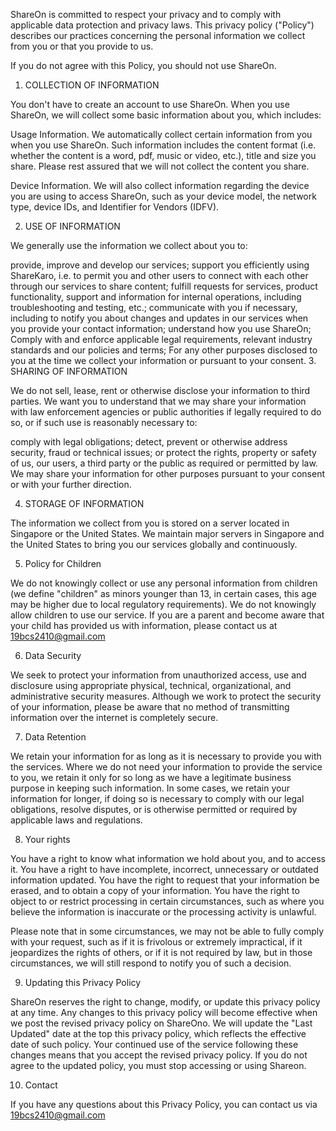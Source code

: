 

ShareOn is committed to respect your privacy and to comply with applicable data protection and privacy laws. This privacy policy ("Policy") describes our practices concerning the personal information we collect from you or that you provide to us.

If you do not agree with this Policy, you should not use ShareOn.

1. COLLECTION OF INFORMATION

You don't have to create an account to use ShareOn. When you use ShareOn, we will collect some basic information about you, which includes:

Usage Information. We automatically collect certain information from you when you use ShareOn. Such information includes the content format (i.e. whether the content is a word, pdf, music or video, etc.), title and size you share. Please rest assured that we will not collect the content you share.

Device Information. We will also collect information regarding the device you are using to access ShareOn, such as your device model, the network type, device IDs, and Identifier for Vendors (IDFV).

2. USE OF INFORMATION

We generally use the information we collect about you to:

provide, improve and develop our services;
support you efficiently using ShareKaro, i.e. to permit you and other users to connect with each other through our services to share content;
fulfill requests for services, product functionality, support and information for internal operations, including troubleshooting and testing, etc.;
communicate with you if necessary, including to notify you about changes and updates in our services when you provide your contact information;
understand how you use ShareOn;
Comply with and enforce applicable legal requirements, relevant industry standards and our policies and terms;
For any other purposes disclosed to you at the time we collect your information or pursuant to your consent.
3. SHARING OF INFORMATION

We do not sell, lease, rent or otherwise disclose your information to third parties. We want you to understand that we may share your information with law enforcement agencies or public authorities if legally required to do so, or if such use is reasonably necessary to:

comply with legal obligations;
detect, prevent or otherwise address security, fraud or technical issues; or
protect the rights, property or safety of us, our users, a third party or the public as required or permitted by law.
We may share your information for other purposes pursuant to your consent or with your further direction.

4. STORAGE OF INFORMATION

The information we collect from you is stored on a server located in Singapore or the United States. We maintain major servers in Singapore and the United States to bring you our services globally and continuously. 

5. Policy for Children

We do not knowingly collect or use any personal information from children (we define "children" as minors younger than 13, in certain cases, this age may be higher due to local regulatory requirements). We do not knowingly allow children to use our service. If you are a parent and become aware that your child has provided us with information, please contact us at 19bcs2410@gmail.com

6. Data Security

We seek to protect your information from unauthorized access, use and disclosure using appropriate physical, technical, organizational, and administrative security measures. Although we work to protect the security of your information, please be aware that no method of transmitting information over the internet is completely secure.

7. Data Retention

We retain your information for as long as it is necessary to provide you with the services. Where we do not need your information to provide the service to you, we retain it only for so long as we have a legitimate business purpose in keeping such information. In some cases, we retain your information for longer, if doing so is necessary to comply with our legal obligations, resolve disputes, or is otherwise permitted or required by applicable laws and regulations.

8. Your rights

You have a right to know what information we hold about you, and to access it. You have a right to have incomplete, incorrect, unnecessary or outdated information updated. You have the right to request that your information be erased, and to obtain a copy of your information. You have the right to object to or restrict processing in certain circumstances, such as where you believe the information is inaccurate or the processing activity is unlawful.

Please note that in some circumstances, we may not be able to fully comply with your request, such as if it is frivolous or extremely impractical, if it jeopardizes the rights of others, or if it is not required by law, but in those circumstances, we will still respond to notify you of such a decision.

9. Updating this Privacy Policy

ShareOn reserves the right to change, modify, or update this privacy policy at any time. Any changes to this privacy policy will become effective when we post the revised privacy policy on ShareOno. We will update the "Last Updated" date at the top this privacy policy, which reflects the effective date of such policy. Your continued use of the service following these changes means that you accept the revised privacy policy. If you do not agree to the updated policy, you must stop accessing or using Shareon.

10. Contact

If you have any questions about this Privacy Policy, you can contact us via 19bcs2410@gmail.com
